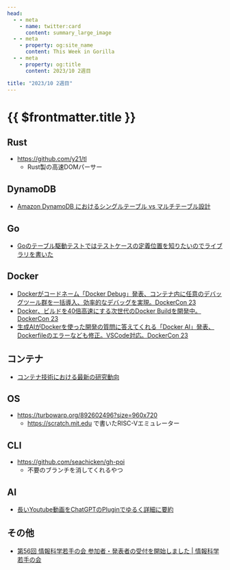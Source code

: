 ```yaml
---
head:
  - - meta
    - name: twitter:card
      content: summary_large_image
  - - meta
    - property: og:site_name
      content: This Week in Gorilla
  - - meta
    - property: og:title
      content: 2023/10 2週目

title: "2023/10 2週目"
---
```


# {{ $frontmatter.title }}

## Rust
- https://github.com/y21/tl
	- Rust製の高速DOMパーサー

## DynamoDB
- [Amazon DynamoDB におけるシングルテーブル vs マルチテーブル設計](https://aws.amazon.com/jp/blogs/news/single-table-vs-multi-table-design-in-amazon-dynamodb/)

## Go
- [Goのテーブル駆動テストではテストケースの定義位置を知りたいのでライブラリを書いた](https://motemen.hatenablog.com/entry/2023/10/go-testutil-dataloc)

## Docker
- [Dockerがコードネーム「Docker Debug」発表、コンテナ内に任意のデバッグツール群を一括導入、効率的なデバッグを実現。DockerCon 23](https://www.publickey1.jp/blog/23/dockerdocker_debugdockercon_23.html)
- [Docker、ビルドを40倍高速にする次世代のDocker Buildを開発中。DockerCon 23](https://www.publickey1.jp/blog/23/docker40docker_builddockercon_23.html)
- [生成AIがDockerを使った開発の質問に答えてくれる「Docker AI」発表、Dockerfileのエラーなども修正。VSCode対応。DockerCon 23](https://www.publickey1.jp/blog/23/aidockerdocker_aidockerfilevscodedockercon_23.html)

## コンテナ
- [コンテナ技術における最新の研究動向](https://speakerdeck.com/mt2naoki/kontenaji-shu-niokeruzui-xin-noyan-jiu-dong-xiang)

## OS
- https://turbowarp.org/892602496?size=960x720
  - https://scratch.mit.edu で書いたRISC-Vエミュレーター

## CLI
- https://github.com/seachicken/gh-poi
  - 不要のブランチを消してくれるやつ

## AI
- [長いYoutube動画をChatGPTのPluginでゆるく詳細に要約](https://zenn.dev/olemi/articles/9f90e87dd5a2ff)

## その他
- [第56回 情報科学若手の会 参加者・発表者の受付を開始しました | 情報科学若手の会](https://wakate.org/2023/08/04/56th-general/)
